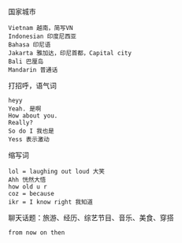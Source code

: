 国家城市

```
Vietnam 越南，简写VN
Indonesian 印度尼西亚
Bahasa 印尼语
Jakarta 雅加达，印尼首都，Capital city
Bali 巴厘岛
Mandarin 普通话
```

打招呼，语气词

```
heyy 
Yeah. 是啊
How about you.
Really?
So do I 我也是
Yess 表示激动
```

缩写词

```
lol = laughing out loud 大笑
Ahh 恍然大悟
how old u r
coz = because
ikr = I know right 我知道
```

聊天话题：旅游、经历、综艺节目、音乐、美食、穿搭

```
from now on then
```


